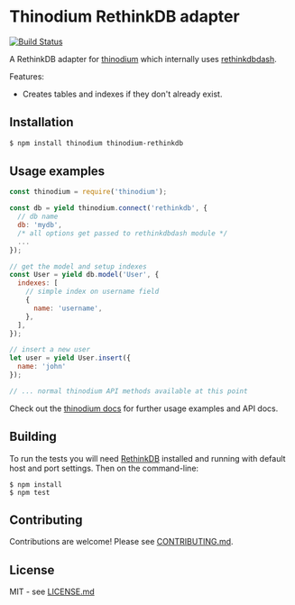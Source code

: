 # Thinodium RethinkDB adapter

[![Build Status](https://travis-ci.org/hiddentao/thinodium-rethinkdb.svg?branch=master)](http://travis-ci.org/hiddentao/thinodium-rethinkdb)

A RethinkDB adapter for [thinodium](https://github.com/hiddentao/thinodium) 
which internally uses [rethinkdbdash](https://github.com/neumino/rethinkdbdash).

Features:

* Creates tables and indexes if they don't already exist.

## Installation

```bash
$ npm install thinodium thinodium-rethinkdb
```

## Usage examples

```js
const thinodium = require('thinodium');

const db = yield thinodium.connect('rethinkdb', {
  // db name
  db: 'mydb',
  /* all options get passed to rethinkdbdash module */
  ...
});

// get the model and setup indexes
const User = yield db.model('User', {
  indexes: [
    // simple index on username field
    {
      name: 'username',
    },
  ],
});

// insert a new user
let user = yield User.insert({
  name: 'john'
});

// ... normal thinodium API methods available at this point
```

Check out the [thinodium docs](https://hiddentao.github.io/thinodium) for further usage examples and API docs.

## Building

To run the tests you will need [RethinkDB](https://www.rethinkdb.com/) installed and running with default 
host and port settings. Then on the command-line:

    $ npm install
    $ npm test

## Contributing

Contributions are welcome! Please see [CONTRIBUTING.md](https://github.com/hiddentao/thinodium-rethinkdb/blob/master/CONTRIBUTING.md).

## License

MIT - see [LICENSE.md](https://github.com/hiddentao/thinodium-rethinkdb/blob/master/LICENSE.md)


